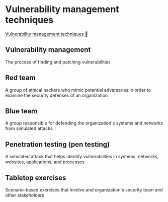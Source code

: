 # Vulnerability management techniques

[Vulnerability management techniques 🔗](https://www.coursera.org/learn/detect-respond-and-recover-from-cloud-cybersecurity-attacks/lecture/rihro/vulnerability-management-techniques)

## Vulnerability management

The process of finding and patching vulnerabilities

## Red team

A group of ethical hackers who mimic potential adversaries in order to examine the security defenses of an organization

## Blue team

A group responsible for defending the organization's systems and networks from simulated attacks

## Penetration testing (pen testing)

A simulated attack that helps identify vulnerabilities in systems, networks, websites, applications, and processes

## Tabletop exercises

Scenario-based exercises that involve and organization's security team and other stakeholders
